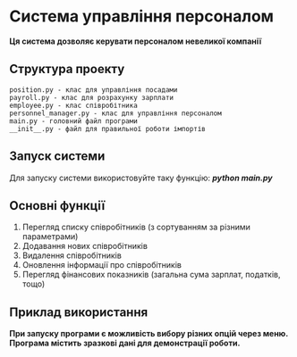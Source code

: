 # Система управління персоналом
**Ця система дозволяє керувати персоналом невеликої компанії**

## Структура проекту
    position.py - клас для управління посадами
    payroll.py - клас для розрахунку зарплати
    employee.py - клас співробітника
    personnel_manager.py - клас для управління персоналом
    main.py - головний файл програми
    __init__.py - файл для правильної роботи імпортів
## Запуск системи 
Для запуску системи використовуйте таку функцію:
 ***python main.py***

## Основні функції 
 1. Перегляд списку співробітників (з сортуванням за різними параметрами)
 2. Додавання нових співробітників
 3. Видалення співробітників
 4. Оновлення інформації про співробітників
 5. Перегляд фінансових показників (загальна сума зарплат, податків, тощо)

## Приклад використання 
**При запуску програми є можливість вибору різних опцій через меню.**
**Програма містить зразкові дані для демонстрації роботи.**